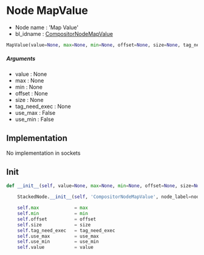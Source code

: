 # Node MapValue

- Node name : 'Map Value'
- bl_idname : [CompositorNodeMapValue](https://docs.blender.org/api/current/bpy.types.CompositorNodeMapValue.html)


``` python
MapValue(value=None, max=None, min=None, offset=None, size=None, tag_need_exec=None, use_max=False, use_min=False, node_label=None, node_color=None)
```
##### Arguments

- value : None
- max : None
- min : None
- offset : None
- size : None
- tag_need_exec : None
- use_max : False
- use_min : False

## Implementation

No implementation in sockets

## Init

``` python
def __init__(self, value=None, max=None, min=None, offset=None, size=None, tag_need_exec=None, use_max=False, use_min=False, node_label=None, node_color=None):

    StackedNode.__init__(self, 'CompositorNodeMapValue', node_label=node_label, node_color=node_color)

    self.max             = max
    self.min             = min
    self.offset          = offset
    self.size            = size
    self.tag_need_exec   = tag_need_exec
    self.use_max         = use_max
    self.use_min         = use_min
    self.value           = value
```
